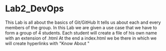 # Lab2_DevOps
This Lab is all about the basics of Git/GitHub 
It tells us about each and every members of the group.
In this Lab we are given a use case that we have to form a group of 4 students.
Each student will create a file of his own name with an extension of .html
At the end a index.html we be there in which we will create hyperlinks with "Know About <name>" 
